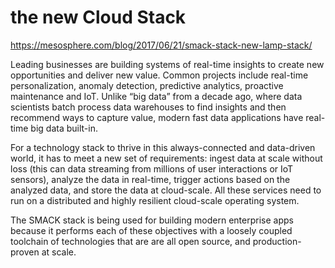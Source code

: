 # the new Cloud Stack 


https://mesosphere.com/blog/2017/06/21/smack-stack-new-lamp-stack/

Leading businesses are building systems of real-time insights to create new opportunities and deliver new value. Common projects include real-time personalization, anomaly detection, predictive analytics, proactive maintenance and IoT. Unlike “big data” from a decade ago, where data scientists batch process data warehouses to find insights and then recommend ways to capture value, modern fast data applications have real-time big data built-in.

For a technology stack to thrive in this always-connected and data-driven world, it has to meet a new set of requirements: ingest data at scale without loss (this can data streaming from millions of user interactions or IoT sensors), analyze the data in real-time, trigger actions based on the analyzed data, and store the data at cloud-scale. All these services need to run on a distributed and highly resilient cloud-scale operating system.

The SMACK stack is being used for building modern enterprise apps because it performs each of these objectives with a loosely coupled toolchain of technologies that are are all open source, and production-proven at scale.
